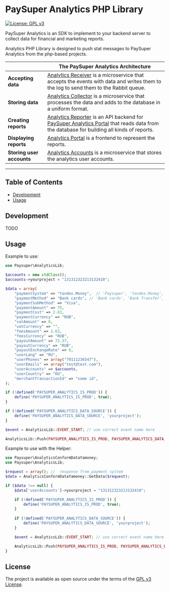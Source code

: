 # PaySuper Analytics PHP Library

[![License: GPL v3](https://img.shields.io/badge/License-GPLv3-brightgreen.svg)](https://www.gnu.org/licenses/gpl-3.0) 

PaySuper Analytics is an SDK to implement to your backend server to collect data for financial and marketing reports.

Analytics PHP Library is designed to push stat messages to PaySuper Analytics from the php-based projects.

| |The PaySuper Analytics Architecture|
|---|---|
|**Accepting data**|[Analytics Receiver](https://github.com/paysuper/paysuper-analytics-receiver) is a microservice that accepts the events with data and writes them to the log to send them to the Rabbit queue.|
|**Storing data**|[Analytics Collector](https://github.com/paysuper/paysuper-analytics-collector) is a microservice that processes the data and adds to the database in a uniform format.|
|**Creating reports**|[Analytics Reporter](https://github.com/paysuper/paysuper-analytics-reporter) is an API backend for [PaySuper Analytics Portal](https://github.com/paysuper/paysuper-analytics-portal) that reads data from the database for building all kinds of reports.|
|**Displaying reports**|[Analytics Portal](https://github.com/paysuper/paysuper-analytics-portal) is a frontend to represent the reports.|
|**Storing user accounts**|[Analytics Accounts](https://github.com/paysuper/paysuper-analytics-accounts) is a microservice that stores the analytics user accounts.|

---

## Table of Contents

- [Development](#development)
- [Usage](#usage)

## Development

TODO

## Usage

Example to use:

```php
use Paysuper\AnalyticsLib;

$accounts = new stdClass();
$accounts->yourproject = "131312323213132410";

$data = array(
	"paymentSystem" => "Yandex.Money",  // 'Paysuper', 'Yandex.Money', 'Xsolla'
	"paymentMethod" => "Bank cards", // 'Bank cards', 'Bank Transfer', 'Cash Payments', 'Cryptocurrency', 'E-payments', 'Mobile Payments', 'Prepaid Cards'
	"paymentSubMethod" => "Visa",
	"paymentAmount" => 75,
	"paymentCost" => 2.63,
	"paymentCurrency" => "RUB",
	"vatAmount" => 0,
	"vatCurrency" => "",
	"feesAmount" => 2.63,
	"feesCurrency" => "RUB",
	"payoutAmount" => 72.37,
	"payoutCurrency" => "RUB",
	"payoutExchangeRate" => 0,
	"userLang" => "RU",
	"userPhones" => array("79111236547"),
	"userEmails" => array("test@test.com"),
	"userAccounts" => $accounts,
	"userCountry" => "RU",
	"merchantTransactionId" => "some id",
);

if (!defined('PAYSUPER_ANALYTICS_IS_PROD')) {
	define('PAYSUPER_ANALYTICS_IS_PROD', true);
}

if (!defined('PAYSUPER_ANALYTICS_DATA_SOURCE')) {
	define('PAYSUPER_ANALYTICS_DATA_SOURCE', 'yourproject');
}

$event = AnalyticsLib::EVENT_START; // use correct event name here

AnalyticsLib::Push(PAYSUPER_ANALYTICS_IS_PROD, PAYSUPER_ANALYTICS_DATA_SOURCE, $event, $data);
```

Example to use with the Helper:

```php
use Paysuper\AnalyticsConformDataYamoney;
use Paysuper\AnalyticsLib;

$request = array(); //  response from payment system 
$data = AnalyticsConformDataYamoney::GetData($request);

if ($data !== null) {
	$data['userAccounts']->yourproject = "131312323213132410";

	if (!defined('PAYSUPER_ANALYTICS_IS_PROD')) {
		define('PAYSUPER_ANALYTICS_IS_PROD', true);
	}
	
    if (!defined('PAYSUPER_ANALYTICS_DATA_SOURCE')) {
		define('PAYSUPER_ANALYTICS_DATA_SOURCE', 'yourproject');
	}

	$event = AnalyticsLib::EVENT_START; // use correct event name here

	AnalyticsLib::Push(PAYSUPER_ANALYTICS_IS_PROD, PAYSUPER_ANALYTICS_DATA_SOURCE, $event, $data);
}
```

## License

The project is available as open source under the terms of the [GPL v3 License](https://www.gnu.org/licenses/gpl-3.0).